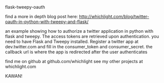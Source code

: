 flask-tweepy-oauth

find a more in depth blog post here:
http://whichlight.com/blog/twitter-oauth-in-python-with-tweepy-and-flask/

an example showing how to authorize a twitter application in python with flask
and tweepy.  The access tokens are retrieved upon authentication.  you need to
have Flask and Tweepy installed.  Register a twitter app at dev.twitter.com and
fill in the consumer_token and consumer_secret.  the callback url is where the app
is redirected after the user authenticates 

find me on github at github.com/whichlight
see my other projects at whichlight.com 

KAWAN!
